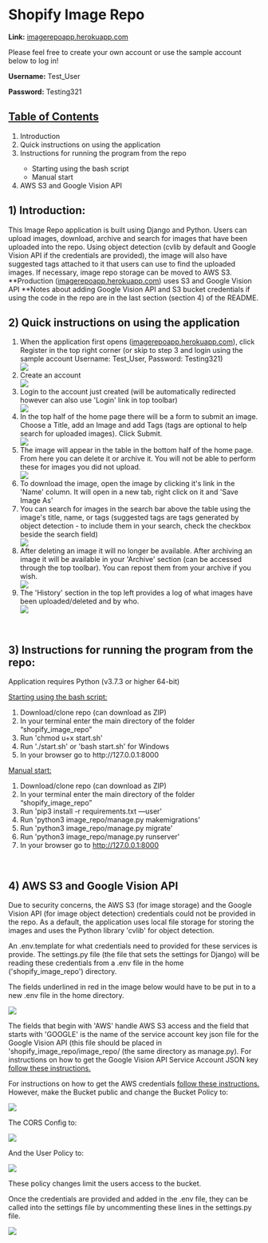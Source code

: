 # Shopify Image Repo
<p><strong>Link:</strong> <a href="https://imagerepoapp.herokuapp.com">imagerepoapp.herokuapp.com</a></p>

<p>Please feel free to create your own account or use the sample account below to log in!</p>
<p><strong>Username:</strong> Test_User</p>
<p><strong>Password:</strong> Testing321</p>

<u><h2>Table of Contents</h2></u>
<ol>
<li>Introduction</li>
<li>Quick instructions on using the application</li>
<li>Instructions for running the program from the repo</li>
    <ul>
        <li>Starting using the bash script</li>
        <li>Manual start</li>
    </ul>
<!--
<li>Different sections of the application</li>
    <ul>
        <li>Home Page</li>
        <li>Register</li>
        <li>Login</li>
        <li>History</li>
        <li>Archives</li>
    </ul>
-->
<li>AWS S3 and Google Vision API</li>
</ol>

<h2>1) Introduction:</h2>

<p>This Image Repo application is built using Django and Python. Users can upload images, download, archive and search for images that have been uploaded into the repo. Using object detection (cvlib by default and Google Vision API if the credentials are provided), the image will also have suggested tags attached to it that users can use to find the uploaded images. If necessary, image repo storage can be moved to AWS S3. **Production (<a href="https://imagerepoapp.herokuapp.com/">imagerepoapp.herokuapp.com</a>) uses S3 and Google Vision API **Notes about adding Google Vision API and S3 bucket credentials if using the code in the repo are in the last section (section 4) of the README.</p>



<h2>2) Quick instructions on using the application</h2>
    <ol>
    <li>When the application first opens (<a href="https://imagerepoapp.herokuapp.com/">imagerepoapp.herokuapp.com</a>), click Register in the top right corner (or skip to step 3 and login using the sample account Username: Test_User, Password: Testing321)</li>
    <img src="./readme_img/toolbar1.jpg">
    <li>Create an account</li>
    <img src="./readme_img/register.jpg">
    <li>Login to the account just created (will be automatically redirected however can also use 'Login' link in top toolbar)</li>
    <img src="./readme_img/login.jpg">
    <li>In the top half of the home page there will be a form to submit an image. Choose a Title, add an Image and add Tags (tags are optional to help search for uploaded images). Click Submit.</li>
    <img src="./readme_img/imageSubmit.jpg">
    <li>The image will appear in the table in the bottom half of the home page. From here you can delete it or archive it. You will not be able to perform these for images you did not upload.</li>
    <img src="./readme_img/submitted.jpg">
    <li>To download the image, open the image by clicking it's link in the 'Name' column. It will open in a new tab, right click on it and 'Save Image As'</li>
    <li>You can search for images in the search bar above the table using the image's title, name, or tags (suggested tags are tags generated by object detection - to include them in your search, check the checkbox beside the search field)</li>
    <img src="./readme_img/search.jpg">
    <li>After deleting an image it will no longer be available. After archiving an image it will be available in your 'Archive' section (can be accessed through the top toolbar). You can repost them from your archive if you wish.</li>
    <img src="./readme_img/archive.jpg">
    <li>The 'History' section in the top left provides a log of what images have been uploaded/deleted and by who.</li>
    <img src='./readme_img/history.jpg'/>
    </ol>
<br>
<!--
<h2> 3) Different sections of the application</h2>
-
<u><h3>Home Page</h3></u>
-
<img src='./readme_img/home.jpg'/>
<p>When first entering the site, the home page shows the image submission form at the top and the images that have been uploaded in the bottom half. When trying to submit an image without logging in, it will redirect the user to the log in page. The login page can also be accessed by clicking the 'Login' option in the top right corner. </p>
-
<p>To register as a new user, click 'Register' in the top tool bar.</p>
<p>After registering and logging in you can upload an image. You will need a title and an image. You can also add tags to aid in search for the image later however tags are optional.</p>
-->

<h2>3) Instructions for running the program from the repo:</h2>
<p>Application requires Python (v3.7.3 or higher 64-bit)</p>
<u>Starting using the bash script:</u>
    <ol>
    <li>Download/clone repo (can download as ZIP)</li>
    <li>In your terminal enter the main directory of the folder “shopify_image_repo”</li>
    <li>Run 'chmod u+x start.sh'</li>
    <li>Run './start.sh' or 'bash start.sh' for Windows</li>
    <li>In your browser go to http://127.0.0.1:8000</li>
    </ol>

<u>Manual start:</u>
    <ol>
    <li>Download/clone repo (can download as ZIP)</li>
    <li>In your terminal enter the main directory of the folder “shopify_image_repo”</li>
    <li>Run 'pip3 install -r requirements.txt —user'</li>
    <li>Run 'python3 image_repo/manage.py makemigrations'</li>
    <li>Run 'python3 image_repo/manage.py migrate'</li>
    <li>Run 'python3 image_repo/manage.py runserver'</li>
    <li>In your browser go to http://127.0.0.1:8000</li>
    </ol>

<br/>

<h2>4) AWS S3 and Google Vision API</h2>
<p>Due to security concerns, the AWS S3 (for image storage) and the Google Vision API (for image object detection) credentials could not be provided in the repo. As a default, the application uses local file storage for storing the images and uses the Python library 'cvlib' for object detection.</p>

<p>An .env.template for what credentials need to provided for these services is provide. The settings.py file (the file that sets the settings for Django) will be reading these credentials from a .env file in the home ('shopify_image_repo') directory.</p>

<p>The fields underlined in red in the image below would have to be put in to a new .env file in the home directory.</p>

<img src="./readme_img/template.jpg">

<p>The fields that begin with 'AWS' handle AWS S3 access and the field that starts with 'GOOGLE' is the name of the service account key json file for the Google Vision API (this file should be placed in 'shopify_image_repo/image_repo/ (the same directory as manage.py). For instructions on how to get the Google Vision API Service Account JSON key <a href="https://daminion.net/docs/topics/auto-tagging/how-to-get-google-cloud-vision-api-key/">follow these instructions.</a></p>

For instructions on how to get the AWS credentials <a href="https://testdriven.io/blog/storing-django-static-and-media-files-on-amazon-s3/">follow these instructions.</a> However, make the Bucket public and change the Bucket Policy to: </p>
<img src="./readme_img/bucketpolicy.jpg">
<p>The CORS Config to:</p>
<img src="./readme_img/cors.jpg">
<p>And the User Policy to:</p>
<img src="./readme_img/userpolicy.jpg">
<p>These policy changes limit the users access to the bucket.</p>

<p>Once the credentials are provided and added in the .env file, they can be called into the settings file by uncommenting these lines in the settings.py file.</p>
<img src="./readme_img/settings.jpg">




